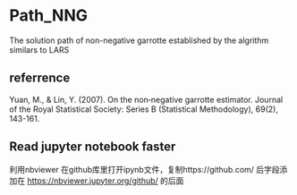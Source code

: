 # Path_NNG
The solution path of non-negative garrotte  established by the algrithm similars to LARS


## referrence 
Yuan, M., & Lin, Y. (2007). On the non‐negative garrotte estimator. Journal of the Royal Statistical Society: Series B (Statistical Methodology), 69(2), 143-161.


## Read jupyter notebook faster
利用nbviewer
在github库里打开ipynb文件，复制https://github.com/ 后字段添加在 https://nbviewer.jupyter.org/github/ 的后面

